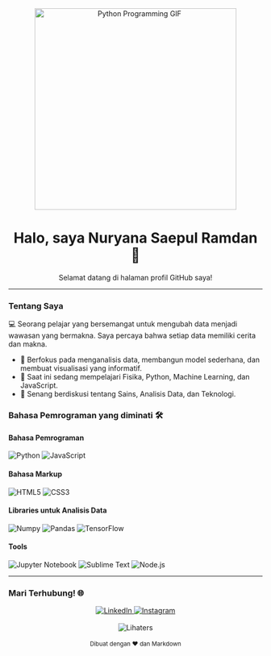<div align="center">
  <img src="https://media.giphy.com/media/v1.Y2lkPTc5MGI3NjExbm41cW1vNmc3Znd2N3NwbDk3OG4yMXFjZ21tNWk2bW1jajg0NGVkZCZlcD12MV9pbnRlcm5hbF9naWZfYnlfaWQmY3Q9Zw/L1R1tvI9svkrlOADZC/giphy.gif" alt="Python Programming GIF" width="400" />
</div>

<div align="center">
  <h1>Halo, saya Nuryana Saepul Ramdan 👋</h1>
  <p>Selamat datang di halaman profil GitHub saya!</p>
</div>

<hr/>

### Tentang Saya 
<p>
  💻 Seorang pelajar yang bersemangat untuk mengubah data menjadi wawasan yang bermakna. Saya percaya bahwa setiap data memiliki cerita dan makna.
</p>
<ul>
  <li>🚀 Berfokus pada menganalisis data, membangun model sederhana, dan membuat visualisasi yang informatif.</li>
  <li>🌱 Saat ini sedang mempelajari Fisika, Python, Machine Learning, dan JavaScript.</li>
  <li>💬 Senang berdiskusi tentang Sains, Analisis Data, dan Teknologi.</li>
</ul>

### Bahasa Pemrograman yang diminati 🛠️
<div align="left">
  <h4>Bahasa Pemrograman</h4>
  <img src="https://img.shields.io/badge/Python-3776AB?style=for-the-badge&logo=python&logoColor=white" alt="Python" />
  <img src="https://img.shields.io/badge/JavaScript-F7DF1E?style=for-the-badge&logo=javascript&logoColor=black" alt="JavaScript" />

  <h4>Bahasa Markup</h4>
  <img src="https://img.shields.io/badge/HTML5-E34F26?style=for-the-badge&logo=html5&logoColor=white" alt="HTML5" />
  <img src="https://img.shields.io/badge/CSS3-1572B6?style=for-the-badge&logo=css3&logoColor=white" alt="CSS3" />
  
  <h4>Libraries untuk Analisis Data</h4>
  <img src="https://img.shields.io/badge/Numpy-013243?style=for-the-badge&logo=numpy&logoColor=white" alt="Numpy" />
  <img src="https://img.shields.io/badge/Pandas-150458?style=for-the-badge&logo=pandas&logoColor=white" alt="Pandas" />
  <img src="https://img.shields.io/badge/TensorFlow-FF6F00?style=for-the-badge&logo=tensorflow&logoColor=white" alt="TensorFlow" />

  <h4>Tools</h4>
  <img src="https://img.shields.io/badge/Jupyter%20Notebook-F37626?style=for-the-badge&logo=jupyter&logoColor=white" alt="Jupyter Notebook" />
  <img src="https://img.shields.io/badge/Sublime%20Text-FF9800?style=for-the-badge&logo=sublimetext&logoColor=white" alt="Sublime Text" />
  <img src="https://img.shields.io/badge/Node.js-339933?style=for-the-badge&logo=nodedotjs&logoColor=white" alt="Node.js" />
</div>

<hr/>

<!--### Proyek Pilihan 📌
<p>Berikut adalah beberapa proyek analisis data yang saya banggakan:</p>
<ul>
  <li>
    <strong>[Nama Proyek 1]:</strong> [Deskripsi singkat proyek ini, misal: Analisis dataset penjualan retail menggunakan Pandas dan visualisasi dengan Matplotlib.] 
    <a href="[Link Repositori]">➡️ Lihat Kode</a>
  </li>
  <li>
    <strong>[Nama Proyek 2]:</strong> [Deskripsi singkat proyek ini, misal: Model prediksi sederhana menggunakan TensorFlow untuk mengklasifikasi data.] 
    <a href="[Link Repositori]">➡️ Lihat Kode</a>
  </li>
  <li>
    <strong>[Nama Proyek 3]:</strong> [Deskripsi singkat proyek ini, misal: Membuat dashboard interaktif untuk data COVID-19.] 
    <a href="[Link Repositori]">➡️ Lihat Kode</a>
  </li>
</ul>
-->
### Mari Terhubung! 🌐
<div align="center">
  <a href="[linkedin.com/in/nuryanasaepulramdan]" target="_blank">
    <img src="https://img.shields.io/badge/LinkedIn-0077B5?style=for-the-badge&logo=linkedin&logoColor=white" alt="LinkedIn" />
  </a>
  <a href="[www.instagram.com/nsdsidn]" target="_blank">
    <img src="https://img.shields.io/badge/Instagram-E4405F?style=for-the-badge&logo=instagram&logoColor=white" alt="Instagram" />
  </a>
</div>

<br>
<div align="center">
  <img src="https://komarev.com/ghpvc/?username=[nsdsi]&label=Lihaters&color=0e75b7&style=for-the-badge" alt="Lihaters" />
</div>
<br>

<div align="center">
  <sub>Dibuat dengan ❤️ dan Markdown</sub>
</div>

<!-- ## Hi there 👋

<!--
**nsdsi/nsdsi** is a ✨ _special_ ✨ repository because its `README.md` (this file) appears on your GitHub profile.

Here are some ideas to get you started:

- 🔭 I’m currently working on ...
- 🌱 I’m currently learning ...
- 👯 I’m looking to collaborate on ...
- 🤔 I’m looking for help with ...
- 💬 Ask me about ...
- 📫 How to reach me: ...
- 😄 Pronouns: ...
- ⚡ Fun fact: ...
-->
